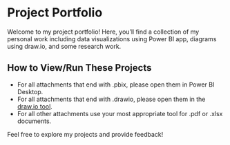 # Project Portfolio

Welcome to my project portfolio! Here, you’ll find a collection of my personal work including data visualizations using Power BI app, diagrams using draw.io, and some research work.

## How to View/Run These Projects
- For all attachments that end with .pbix, please open them in Power BI Desktop.
- For all attachments that end with .drawio, please open them in the [draw.io tool](https://app.diagrams.net/).
- For all other attachments use your most appropriate tool for .pdf or .xlsx documents.

Feel free to explore my projects and provide feedback!
